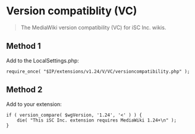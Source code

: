# Version compatiblity (VC)

  > The MediaWiki version compatibility (VC) for iSC Inc. wikis.

## Method 1

Add to the LocalSettings.php:

    require_once( "$IP/extensions/v1.24/V/VC/versioncompatibility.php" );

## Method 2

Add to your extension:

    if ( version_compare( $wgVersion, '1.24', '<' ) ) {
    	die( "This iSC Inc. extension requires MediaWiki 1.24+\n" );
    }

